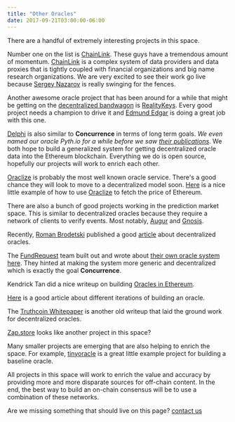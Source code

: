 ```yaml
---
title: "Other Oracles"
date: 2017-09-21T03:00:00-06:00
---
```


There are a handful of extremely interesting projects in this space.

Number one on the list is [ChainLink](https://link.smartcontract.com/). These guys have a tremendous amount of momentum. [ChainLink](https://link.smartcontract.com/) is a complex system of data providers and data proxies that is tightly coupled with financial organizations and big name research organizations. We are very excited to see their work go live because <a href="https://twitter.com/SergeyNazarov">Sergey Nazarov</a> is really swinging for the fences.

Another awesome oracle project that has been around for a while that might be getting on the [decentralized bandwagon](https://medium.com/@edmundedgar/snopes-meets-mechanical-turk-announcing-reality-check-a-crowd-sourced-smart-contract-oracle-551d03468177) is [RealityKeys](https://www.realitykeys.com/). Every good project needs a champion to drive it and <a href="https://twitter.com/edmundedgar">Edmund Edgar</a> is doing a great job with this one.

[Delphi](https://delphi.systems/) is also similar to **Concurrence** in terms of long term goals. *We even named our oracle Pyth.io for a while before we saw [their publications](https://keepingstock.net/a-glimpse-of-pythia-731df5fc7972)*. We both hope to build a generalized system for getting decentralized oracle data into the Ethereum blockchain. Everything we do is open source, hopefully our projects will work to enrich each other.

[Oraclize](http://www.oraclize.it/) is probably the most well known oracle service. There's a good chance they will look to move to a decentralized model soon. [Here](https://ethereumdev.io/getting-data-internet-oraclize/) is a nice little example of how to use [Oraclize](http://www.oraclize.it/) to fetch the price of Ethereum.

There are also a bunch of good projects working in the prediction market space. This is similar to decentralized oracles because they require a network of clients to verify events. Most notably, [Augur](https://augur.net/) and [Gnosis](https://gnosis.pm/).

Recently, [Roman Brodetski](https://github.com/RomanBrodetski) published a good [article](https://medium.com/@roman.brodetski/introducing-oracul-decentralized-oracle-data-feed-solution-for-ethereum-5cab1ca8bb64) about decentralized oracles.

The [FundRequest](https://fundrequest.io/) team built out and wrote about <a href="https://blog.fundrequest.io/introducing-azrael-the-missing-link-between-blockchain-and-backend-4ea7df4ab9de">their own oracle system here</a>. They hinted at making the system more generic and decentralized which is exactly the goal **Concurrence**.   

Kendrick Tan did a nice writeup on building [Oracles in Ethereum](https://kndrck.co/posts/ethereum_oracles_a_simple_guide/).

[Here](https://medium.com/@mustwin/building-an-oracle-for-an-ethereum-contract-6096d3e39551) is a good article about different iterations of building an oracle.

The [Truthcoin Whitepaper](http://www.truthcoin.info/papers/truthcoin-whitepaper.pdf) is another old writeup that laid the ground work for decentralized oracles.

[Zap.store](https://zap.store/) looks like another project in this space?

Many smaller projects are emerging that are also helping to enrich the space. For example, [tinyoracle](https://github.com/axic/tinyoracle) is a great little example project for building a baseline oracle.

All projects in this space will work to enrich the value and accuracy by providing more and more disparate sources for off-chain content. In the end, the best way to build an on-chain consensus will be to use a combination of these networks.

Are we missing something that should live on this page? [contact us](/contact)

